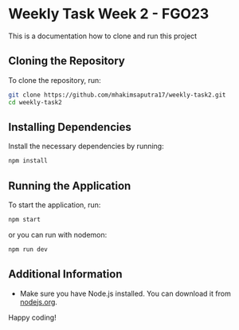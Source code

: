 # Weekly Task Week 2 - FGO23

This is a documentation how to clone and run this project

## Cloning the Repository

To clone the repository, run:

```bash
git clone https://github.com/mhakimsaputra17/weekly-task2.git
cd weekly-task2
```

## Installing Dependencies

Install the necessary dependencies by running:

```bash
npm install
```

## Running the Application

To start the application, run:

```bash
npm start
```

or you can run with nodemon:

```bash
npm run dev
```

## Additional Information

- Make sure you have Node.js installed. You can download it from [nodejs.org](https://nodejs.org/).

Happy coding!
